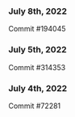 ### July 8th, 2022

Commit #194045

### July 5th, 2022

Commit #314353


### July 4th, 2022

Commit #72281
